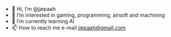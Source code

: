 - 👋 Hi, I’m @jjepaah
- 👀 I’m interested in gaming, programming, airsoft and machining
- 🌱 I’m currently learning AI
- 📫 How to reach me e-mail jjepaah@gmail.com

<!---
jjepaah/jjepaah is a ✨ special ✨ repository because its `README.md` (this file) appears on your GitHub profile.
You can click the Preview link to take a look at your changes.
--->
